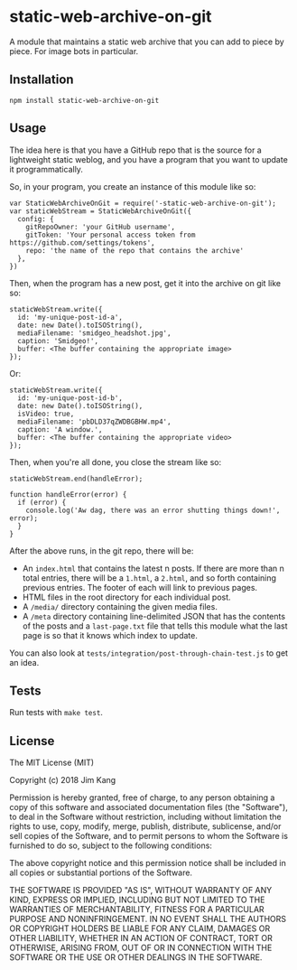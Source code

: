 static-web-archive-on-git
==================

A module that maintains a static web archive that you can add to piece by piece. For image bots in particular.

Installation
------------

    npm install static-web-archive-on-git

Usage
-----

The idea here is that you have a GitHub repo that is the source for a lightweight static weblog, and you have a program that you want to update it programmatically.

So, in your program, you create an instance of this module like so:

    var StaticWebArchiveOnGit = require('-static-web-archive-on-git');
    var staticWebStream = StaticWebArchiveOnGit({
      config: {
        gitRepoOwner: 'your GitHub username',
        gitToken: 'Your personal access token from https://github.com/settings/tokens',
        repo: 'the name of the repo that contains the archive'
      },
    })

Then, when the program has a new post, get it into the archive on git like so:

    staticWebStream.write({
      id: 'my-unique-post-id-a',
      date: new Date().toISOString(),
      mediaFilename: 'smidgeo_headshot.jpg',
      caption: 'Smidgeo!',
      buffer: <The buffer containing the appropriate image>
    });

Or:

    staticWebStream.write({
      id: 'my-unique-post-id-b',
      date: new Date().toISOString(),
      isVideo: true,
      mediaFilename: 'pbDLD37qZWDBGBHW.mp4',
      caption: 'A window.',
      buffer: <The buffer containing the appropriate video>
    });

Then, when you're all done, you close the stream like so:

    staticWebStream.end(handleError);

    function handleError(error) {
      if (error) {
        console.log('Aw dag, there was an error shutting things down!', error);
      }
    }

After the above runs, in the git repo, there will be:

- An `index.html` that contains the latest n posts. If there are more than n total entries, there will be a `1.html`, a `2.html`, and so forth containing previous entries. The footer of each will link to previous pages.
- HTML files in the root directory for each individual post.
- A `/media/` directory containing the given media files.
- A `/meta` directory containing line-delimited JSON that has the contents of the posts and a `last-page.txt` file that tells this module what the last page is so that it knows which index to update.

You can also look at `tests/integration/post-through-chain-test.js` to get an idea.

Tests
-----

Run tests with `make test`.

License
-------

The MIT License (MIT)

Copyright (c) 2018 Jim Kang

Permission is hereby granted, free of charge, to any person obtaining a copy
of this software and associated documentation files (the "Software"), to deal
in the Software without restriction, including without limitation the rights
to use, copy, modify, merge, publish, distribute, sublicense, and/or sell
copies of the Software, and to permit persons to whom the Software is
furnished to do so, subject to the following conditions:

The above copyright notice and this permission notice shall be included in
all copies or substantial portions of the Software.

THE SOFTWARE IS PROVIDED "AS IS", WITHOUT WARRANTY OF ANY KIND, EXPRESS OR
IMPLIED, INCLUDING BUT NOT LIMITED TO THE WARRANTIES OF MERCHANTABILITY,
FITNESS FOR A PARTICULAR PURPOSE AND NONINFRINGEMENT. IN NO EVENT SHALL THE
AUTHORS OR COPYRIGHT HOLDERS BE LIABLE FOR ANY CLAIM, DAMAGES OR OTHER
LIABILITY, WHETHER IN AN ACTION OF CONTRACT, TORT OR OTHERWISE, ARISING FROM,
OUT OF OR IN CONNECTION WITH THE SOFTWARE OR THE USE OR OTHER DEALINGS IN
THE SOFTWARE.
